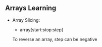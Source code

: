 ## Arrays Learning

- Array Slicing:

  - array[start:stop:step]

  To reverse an array, step can be negative
